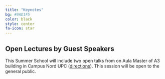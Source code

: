 ```yaml
---
title: "Keynotes"
bg: #9AD1F5
color: black
style: center
fa-icon: star
---
```


## Open Lectures by Guest Speakers 

This Summer School will include two open talks from on Aula Master of A3 building in Campus Nord UPC ([directions](http://etsetb.upc.edu/en/school/location-maps)). This session will be open to the general public.
<br>
